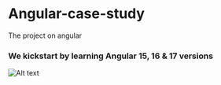 # Angular-case-study
The project on angular

### We kickstart by learning Angular 15, 16 & 17 versions
![Alt text](https://miro.medium.com/v2/resize:fit:1200/1*aCsnm9viiL5Fo0JC-I_exQ.png "New Angular")
